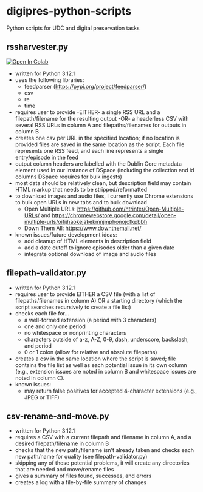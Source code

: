 # digipres-python-scripts
Python scripts for UDC and digital preservation tasks

## rssharvester.py
[![Open In Colab](https://colab.research.google.com/assets/colab-badge.svg)](https://colab.research.google.com/drive/14GR7YcNTpbJYmdCz1iFs3xopmuK_izKV)
- written for Python 3.12.1
- uses the following libraries:
  - feedparser (https://pypi.org/project/feedparser/)
  - csv
  - re
  - time
- requires user to provide -EITHER- a single RSS URL and a filepath/filename for the resulting output -OR- a headerless CSV with several RSS URLs in column A and filepaths/filenames for outputs in column B
- creates one csv per URL in the specified location; if no location is provided files are saved in the same location as the script.  Each file represents one RSS feed, and each line represents a single entry/episode in the feed
- output column headers are labelled with the Dublin Core metadata element used in our instance of DSpace (including the collection and id columns DSpace requires for bulk ingests)
- most data should be relatively clean, but description field may contain HTML markup that needs to be stripped/reformatted
- to download images and audio files, I currently use Chrome extensions to bulk open URLs in new tabs and to bulk download
  - Open Multiple URLs: https://github.com/htrinter/Open-Multiple-URLs/ and https://chromewebstore.google.com/detail/open-multiple-urls/oifijhaokejakekmnjmphonojcfkpbbh
  - Down Them All: https://www.downthemall.net/
- known issues/future development ideas:
  - add cleanup of HTML elements in description field
  - add a date cutoff to ignore episodes older than a given date
  - integrate optional download of image and audio files

## filepath-validator.py
- written for Python 3.12.1
- requires user to provide EITHER a CSV file (with a list of filepaths/filenames in column A) OR a starting directory (which the script searches recursively to create a file list)
- checks each file for...
  -  a well-formed extension (a period with 3 characters)
  -  one and only one period
  -  no whitespace or nonprinting characters
  -  characters outside of a-z, A-Z, 0-9, dash, underscore, backslash, and period
  -  0 or 1 colon (allow for relative and absolute filepaths)
- creates a csv in the same location where the script is saved; file contains the file list as well as each potential issue in its own column (e.g., extension issues are noted in column B and whitespace issues are noted in column C).
- known issues: 
  -  may return false positives for accepted 4-character extensions (e.g., JPEG or TIFF)

## csv-rename-and-move.py
- written for Python 3.12.1
- requires a CSV with a current filepath and filename in column A, and a desired filepath/filename in column B
- checks that the new path/filename isn't already taken and checks each new path/name for quality (see filepath-validator.py)
- skipping any of those potential problems, it will create any directories that are needed and move/rename files
- gives a summary of files found, successes, and errors
- creates a log with a file-by-file summary of changes
